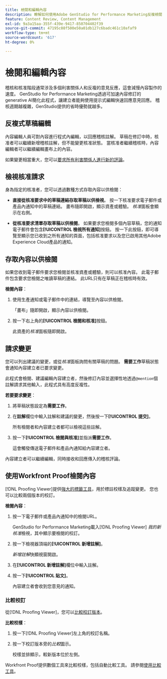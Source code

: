 ```yaml
---
title: 檢閱和編輯內容
description: 瞭解如何使用Adobe GenStudio for Performance Marketing反複檢閱和編輯內容。
feature: Content Review, Content Management
exl-id: 9a3a15aa-355f-439e-9417-850704402f39
source-git-commit: 47195c08f500e50a01db127c6badc461c10afaf9
workflow-type: tm+mt
source-wordcount: '617'
ht-degree: 0%

---
```


# 檢閱和編輯內容

稽核和核准階段通常涉及多個利害關係人和反複的意見反應，這會減慢內容製作的速度。 GenStudio for Performance Marketing透過可加速內容修訂的generative AI簡化此程式，讓建立者能夠使用提示式編輯快速回應意見回應。 稽核週期越複雜，GenStudio提供的省時優勢就越多。

## 反複式草稿編輯

內容編輯人員可對內容進行程式內編輯，以回應稽核註解。 草稿在修訂中時，核准者可以繼續新增稽核註解，但不能變更核准狀態。 當核准者繼續稽核時，內容編輯者可以繼續編輯畫布上的內容。

如果變更相當重大，您可以[要求所有利害關係人進行新的評論](/help/user-guide/approvals/request-review.md#request-new-approval)。

## 檢視核准請求

身為指定的核准者，您可以透過數種方式存取內容以供檢閱：

* **直接從核准要求中的草稿連結存取草稿以供檢視**。 按一下核准要求電子郵件或產品內通知中的草稿連結。 畫布隨即開啟，顯示資產或體驗。 _核准_&#x200B;面板會顯示在右側。

* **從核准要求清單存取草稿以供檢閱**。 如果要求您檢閱多個內容草稿，您的通知電子郵件會包含&#x200B;**[!UICONTROL 檢視所有通知]**&#x200B;按鈕。 按一下此按鈕，即可導覽至顯示您已收到之所有通知的頁面，包括核准要求以及您已啟用其他Adobe Experience Cloud產品的通知。

## 存取內容以供檢閱

如果您收到電子郵件要求您檢閱並核准資產或體驗，則可以核准內容。 此電子郵件包含要求您檢閱之唯讀草稿的連結。 此URL只有在草稿正在稽核時有效。

**檢閱內容**：

1. 使用生產通知或電子郵件中的連結，導覽至內容以供檢閱。

   「畫布」隨即開啟，顯示內容以供檢閱。

1. 按一下右上角的&#x200B;**[!UICONTROL 檢閱和核准]**&#x200B;按鈕。

   此資產的&#x200B;_核准_&#x200B;面板隨即開啟。

## 請求變更

您可以列出建議的變更，或從&#x200B;_核准_&#x200B;面板詢問有關草稿的問題。 **需要工作**&#x200B;草稿狀態會通知內容建立者已要求變更。

此程式會檢閱、建議編輯內容建立者，然後修訂內容並選擇性地透過`@mention`個註解請求其他輸入，此程式具有高度反複性。

**若要要求變更**：

1. 將草稿狀態設定為&#x200B;**需要工作**。

1. 在&#x200B;**註解**&#x200B;欄位中輸入註解和建議的變更，然後按一下&#x200B;**[!UICONTROL 提交]**。

   所有檢閱者和內容建立者都可以檢視這些註解。

1. 按一下&#x200B;**[!UICONTROL 檢閱與核准]**&#x200B;並指派&#x200B;**需要工作**。

   這會觸發傳送電子郵件和產品內通知給內容建立者。

內容建立者可以繼續編輯，同時接收和回應傳入的稽核評論。

## 使用Workfront Proof檢閱內容

[!DNL Proofing Viewer]提供[強大的標籤工具](https://experienceleague.adobe.com/en/docs/workfront/using/review-and-approve-work/proofing/review-proofs-in-workfront/comment-on-a-proof/comment-on-proof-1)，用於標註校樣及追蹤變更。 您也可以比較兩個版本的校訂。

**檢閱內容**：

1. 按一下電子郵件或產品內通知中的檢閱URL。

   GenStudio for Performance Marketing載入[!DNL Proofing Viewer] _我的新核准_&#x200B;檢視，其中顯示要檢閱的校訂。

1. 按一下檢視器頂端的&#x200B;**[!UICONTROL 新增註解]**。

   _新增註解_&#x200B;快顯視窗開啟。

1. 在&#x200B;**[!UICONTROL 新增註解]**&#x200B;欄位中輸入註解。

1. 按一下&#x200B;**[!UICONTROL 貼文]**。

   內容建立者會收到您意見的通知。

### 比較校訂

從[!DNL Proofing Viewer]，您可以[比較校訂版本](https://experienceleague.adobe.com/en/docs/workfront/using/workfront-proof/work-with-proofs-in-wf-proof/review-proofs-web-proofing-viewer/compare-proofs)。

**比較校樣**：

1. 按一下[!DNL Proofing Viewer]左上角的校訂名稱。

1. 按一下校訂版本旁的&#x200B;_比較_&#x200B;圖示。

   校樣並排顯示，較新版本位於左側。

Workfront Proof提供數個工具來比較校樣，包括自動比較工具。 請參閱[使用比較工具](https://experienceleague.adobe.com/en/docs/workfront/using/workfront-proof/work-with-proofs-in-wf-proof/review-proofs-web-proofing-viewer/compare-proofs#use-the-compare-tools)。
